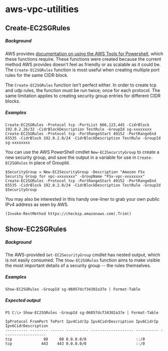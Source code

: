 # aws-vpc-utilities

## Create-EC2SGRules
##### Background
AWS provides [documentation on using the AWS Tools for Powershell](https://docs.aws.amazon.com/powershell/latest/userguide/pstools-ec2-sg.html), which these functions require. These functions were created because the current method AWS provides doesn't feel as friendly or as scalable as it could be. The `Create-EC2SGRules` function is most useful when creating multiple port rules for the same CIDR block.

The `Create-EC2SGRules` function isn't perfect either. In order to create tcp and udp rules, the function must be run twice; once for each protocol. The same limitation applies to creating security group entries for different CIDR blocks.

##### Examples
```
Create-EC2SGRules -Protocol tcp -PortList 666,123,445 -CidrBlock 192.0.2.26/32 -CidrBlockDescription TestRule -GroupId sg-xxxxxxxx
Create-EC2SGRules -Protocol tcp -PortRangeStart 49152 -PortRangeEnd 65535 -CidrBlock 192.0.2.0/24 -CidrBlockDescription TestRule -GroupId sg-xxxxxxxx
```

You can use the AWS PowerShell cmdlet `New-EC2SecurityGroup` to create a new security group, and save the output in a variable for use in `Create-EC2SGRules` in place of GroupId.
```
$SecurityGroup = New-EC2SecurityGroup -Description "Amazon FSx Security Group for vpc-xxxxxxxx" -GroupName "FSx-vpc-xxxxxxxx"
Create-EC2SGRules -Protocol tcp -PortRangeStart 49152 -PortRangeEnd 65535 -CidrBlock 192.0.2.0/24 -CidrBlockDescription TestRule -GroupId $SecurityGroup
```

You may also be interested in this handy one-liner to grab your own public IPv4 address as seen by AWS.
```
(Invoke-RestMethod https://checkip.amazonaws.com).Trim()
```

## Show-EC2SGRules
##### Background
The AWS-provided `Get-EC2SecurityGroup` cmdlet has nested output, which is not easily consumed. The `Show-EC2SGRules` function aims to make visible the most important details of a security group -- the rules themselves.

##### Examples
```
Show-EC2SGRules -GroupId sg-06057dcf34302a37e | Format-Table
```
##### Expected output
```
PS C:\> Show-EC2SGRules -GroupId sg-06057dcf34302a37e | Format-Table

IpProtocol FromPort ToPort Ipv4CidrIp Ipv4CidrDescription Ipv6CidrIp Ipv6CidrDescription
---------- -------- ------ ---------- ------------------- ---------- -------------------
tcp              80     80 0.0.0.0/0                      ::/0
tcp             443    443 0.0.0.0/0                      ::/0
```
